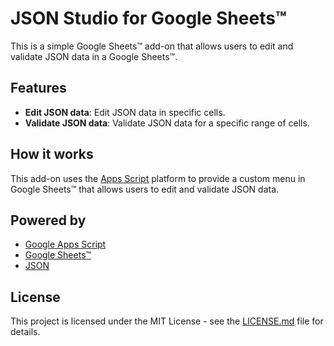 # JSON Studio for Google Sheets™️

This is a simple Google Sheets™️ add-on that allows users to edit and validate JSON data in a Google Sheets™️.

## Features

- **Edit JSON data**: Edit JSON data in specific cells.
- **Validate JSON data**: Validate JSON data for a specific range of cells.

## How it works

This add-on uses the [Apps Script](https://developers.google.com/apps-script) platform to provide a custom menu in Google Sheets™️ that allows users to edit and validate JSON data.

## Powered by

- [Google Apps Script](https://developers.google.com/apps-script)
- [Google Sheets™️](https://www.google.com/sheets/about/)
- [JSON](https://www.json.org/json-en.html)

## License

This project is licensed under the MIT License - see the [LICENSE.md](LICENSE.md) file for details.
